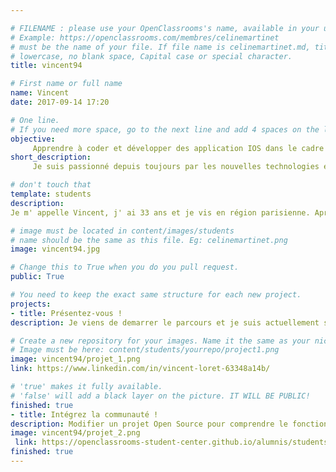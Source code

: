 ```yaml
---

# FILENAME : please use your OpenClassrooms's name, available in your url.
# Example: https://openclassrooms.com/membres/celinemartinet
# must be the name of your file. If file name is celinemartinet.md, title is celinemartinet.
# lowercase, no blank space, Capital case or special character.
title: vincent94

# First name or full name
name: Vincent
date: 2017-09-14 17:20

# One line.
# If you need more space, go to the next line and add 4 spaces on the left, as in 'description'.
objective: 
     Apprendre à coder et développer des application IOS dans le cadre d' une reconversion professionnelle.
short_description:
     Je suis passionné depuis toujours par les nouvelles technologies et j' aime être informé des dernières nouveautés!

# don't touch that
template: students
description:
Je m' appelle Vincent, j' ai 33 ans et je vis en région parisienne. Après près de 15 années en tant qu‘ électricien j’ ai décidé de me lancer dans une reconversion professionnelle. Je débute le parcours de développeur d' application IOS et souhaite en faire mon métier. Heureux de vous rejoinde et de faire parti de la communauté OpenclassRooms.

# image must be located in content/images/students
# name should be the same as this file. Eg: celinemartinet.png
image: vincent94.jpg

# Change this to True when you do you pull request.
public: True

# You need to keep the exact same structure for each new project.
projects:
- title: Présentez-vous !
description: Je viens de demarrer le parcours et je suis actuellement sur le projet 2. Voici un lien vers mon LinkedIn.

# Create a new repository for your images. Name it the same as your nickname and profile picture.
# Image must be here: content/students/yourrepo/project1.png
image: vincent94/projet_1.png
link: https://www.linkedin.com/in/vincent-loret-63348a14b/

# 'true' makes it fully available.
# 'false' will add a black layer on the picture. IT WILL BE PUBLIC!
finished: true
- title: Intégrez la communauté !
description: Modifier un projet Open Source pour comprendre le fonctionnement de Git, de Github et des pull requests. 
image: vincent94/projet_2.png
 link: https://openclassrooms-student-center.github.io/alumnis/students/vincent94.html
finished: true
---
```

